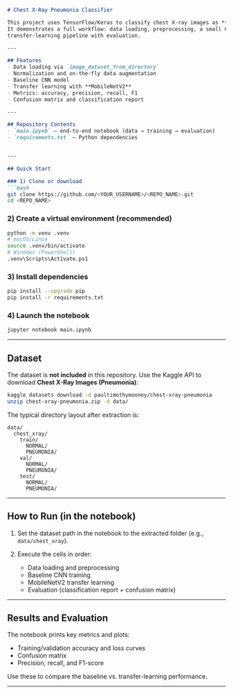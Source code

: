 ````markdown
# Chest X-Ray Pneumonia Classifier

This project uses TensorFlow/Keras to classify chest X-ray images as **Normal** or **Pneumonia**.  
It demonstrates a full workflow: data loading, preprocessing, a small CNN baseline, and a MobileNetV2 
transfer-learning pipeline with evaluation.

---

## Features
- Data loading via `image_dataset_from_directory`
- Normalization and on-the-fly data augmentation
- Baseline CNN model
- Transfer learning with **MobileNetV2**
- Metrics: accuracy, precision, recall, F1
- Confusion matrix and classification report

---

## Repository Contents
- `main.ipynb` — end-to-end notebook (data → training → evaluation)
- `requirements.txt` — Python dependencies


---

## Quick Start

### 1) Clone or download
```bash
git clone https://github.com/<YOUR_USERNAME>/<REPO_NAME>.git
cd <REPO_NAME>
````

### 2) Create a virtual environment (recommended)

```bash
python -m venv .venv
# macOS/Linux
source .venv/bin/activate
# Windows (PowerShell)
.venv\Scripts\Activate.ps1
```

### 3) Install dependencies

```bash
pip install --upgrade pip
pip install -r requirements.txt
```

### 4) Launch the notebook

```bash
jupyter notebook main.ipynb
```

---

## Dataset

The dataset is **not included** in this repository. Use the Kaggle API to download **Chest X-Ray Images (Pneumonia)**:

```bash
kaggle datasets download -d paultimothymooney/chest-xray-pneumonia
unzip chest-xray-pneumonia.zip -d data/
```

The typical directory layout after extraction is:

```
data/
  chest_xray/
    train/
      NORMAL/
      PNEUMONIA/
    val/
      NORMAL/
      PNEUMONIA/
    test/
      NORMAL/
      PNEUMONIA/
```



---

## How to Run (in the notebook)

1. Set the dataset path in the notebook to the extracted folder (e.g., `data/chest_xray`).
2. Execute the cells in order:

   * Data loading and preprocessing
   * Baseline CNN training
   * MobileNetV2 transfer learning
   * Evaluation (classification report + confusion matrix)

---

## Results and Evaluation

The notebook prints key metrics and plots:

* Training/validation accuracy and loss curves
* Confusion matrix
* Precision, recall, and F1-score

Use these to compare the baseline vs. transfer-learning performance.

---




```
```
